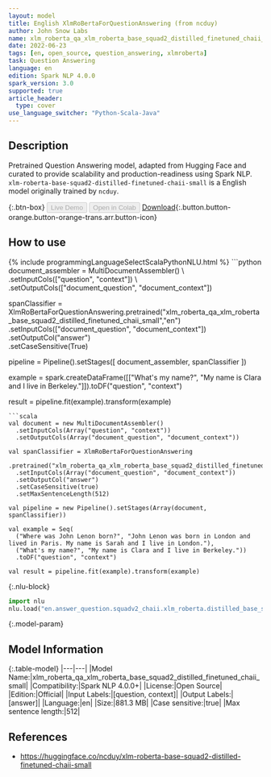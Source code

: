 ```yaml
---
layout: model
title: English XlmRoBertaForQuestionAnswering (from ncduy)
author: John Snow Labs
name: xlm_roberta_qa_xlm_roberta_base_squad2_distilled_finetuned_chaii_small
date: 2022-06-23
tags: [en, open_source, question_answering, xlmroberta]
task: Question Answering
language: en
edition: Spark NLP 4.0.0
spark_version: 3.0
supported: true
article_header:
  type: cover
use_language_switcher: "Python-Scala-Java"
---
```


## Description

Pretrained Question Answering model, adapted from Hugging Face and curated to provide scalability and production-readiness using Spark NLP. `xlm-roberta-base-squad2-distilled-finetuned-chaii-small` is a English model originally trained by `ncduy`.

{:.btn-box}
<button class="button button-orange" disabled>Live Demo</button>
<button class="button button-orange" disabled>Open in Colab</button>
[Download](https://s3.amazonaws.com/auxdata.johnsnowlabs.com/public/models/xlm_roberta_qa_xlm_roberta_base_squad2_distilled_finetuned_chaii_small_en_4.0.0_3.0_1655991682956.zip){:.button.button-orange.button-orange-trans.arr.button-icon}

## How to use



<div class="tabs-box" markdown="1">
{% include programmingLanguageSelectScalaPythonNLU.html %}
```python
document_assembler = MultiDocumentAssembler() \ 
    .setInputCols(["question", "context"]) \
    .setOutputCols(["document_question", "document_context"])

spanClassifier = XlmRoBertaForQuestionAnswering.pretrained("xlm_roberta_qa_xlm_roberta_base_squad2_distilled_finetuned_chaii_small","en") \
    .setInputCols(["document_question", "document_context"]) \
    .setOutputCol("answer") \
    .setCaseSensitive(True)

pipeline = Pipeline().setStages([
    document_assembler,
    spanClassifier
])

example = spark.createDataFrame([["What's my name?", "My name is Clara and I live in Berkeley."]]).toDF("question", "context")

result = pipeline.fit(example).transform(example)
```
```scala
val document = new MultiDocumentAssembler()
  .setInputCols(Array("question", "context")) 
  .setOutputCols(Array("document_question", "document_context"))

val spanClassifier = XlmRoBertaForQuestionAnswering
  .pretrained("xlm_roberta_qa_xlm_roberta_base_squad2_distilled_finetuned_chaii_small","en")
  .setInputCols(Array("document_question", "document_context"))
  .setOutputCol("answer")
  .setCaseSensitive(true)
  .setMaxSentenceLength(512)

val pipeline = new Pipeline().setStages(Array(document, spanClassifier))

val example = Seq(
  ("Where was John Lenon born?", "John Lenon was born in London and lived in Paris. My name is Sarah and I live in London."),
  ("What's my name?", "My name is Clara and I live in Berkeley."))
  .toDF("question", "context")

val result = pipeline.fit(example).transform(example)
```


{:.nlu-block}
```python
import nlu
nlu.load("en.answer_question.squadv2_chaii.xlm_roberta.distilled_base_small").predict("""What's my name?|||"My name is Clara and I live in Berkeley.""")
```

</div>

{:.model-param}
## Model Information

{:.table-model}
|---|---|
|Model Name:|xlm_roberta_qa_xlm_roberta_base_squad2_distilled_finetuned_chaii_small|
|Compatibility:|Spark NLP 4.0.0+|
|License:|Open Source|
|Edition:|Official|
|Input Labels:|[question, context]|
|Output Labels:|[answer]|
|Language:|en|
|Size:|881.3 MB|
|Case sensitive:|true|
|Max sentence length:|512|

## References

- https://huggingface.co/ncduy/xlm-roberta-base-squad2-distilled-finetuned-chaii-small